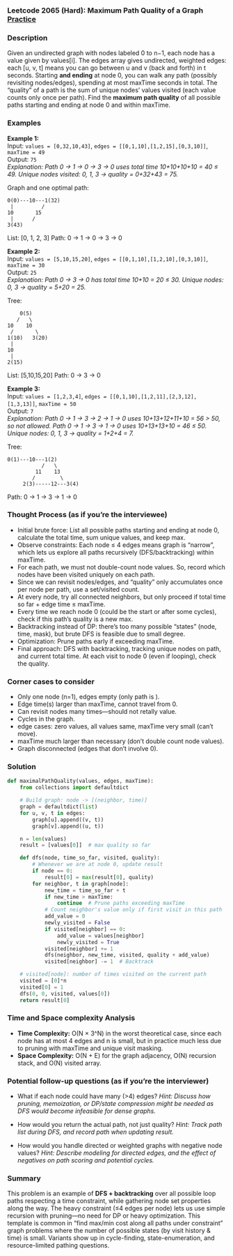 ### Leetcode 2065 (Hard): Maximum Path Quality of a Graph [Practice](https://leetcode.com/problems/maximum-path-quality-of-a-graph)

### Description  
Given an undirected graph with nodes labeled 0 to n−1, each node has a value given by values[i]. The edges array gives undirected, weighted edges: each [u, v, t] means you can go between u and v (back and forth) in t seconds. Starting **and ending** at node 0, you can walk any path (possibly revisiting nodes/edges), spending at most maxTime seconds in total. The “quality” of a path is the sum of unique nodes’ values visited (each value counts only once per path). Find the **maximum path quality** of all possible paths starting and ending at node 0 and within maxTime.

### Examples  

**Example 1:**  
Input: `values = [0,32,10,43]`, `edges = [[0,1,10],[1,2,15],[0,3,10]]`, `maxTime = 49`  
Output: `75`  
*Explanation: Path 0 → 1 → 0 → 3 → 0 uses total time 10+10+10+10 = 40 ≤ 49. Unique nodes visited: 0, 1, 3 → quality = 0+32+43 = 75.*

Graph and one optimal path:
```
0(0)---10---1(32)
 |         /
10       15
 |      /
3(43)
```
List: [0, 1, 2, 3]
Path: 0 → 1 → 0 → 3 → 0

**Example 2:**  
Input: `values = [5,10,15,20]`, `edges = [[0,1,10],[1,2,10],[0,3,10]]`, `maxTime = 30`  
Output: `25`  
*Explanation: Path 0 → 3 → 0 has total time 10+10 = 20 ≤ 30. Unique nodes: 0, 3 → quality = 5+20 = 25.*

Tree:
```
    0(5)
   /   \
10    10
 /       \
1(10)   3(20)
 |
10
 |
2(15)
```
List: [5,10,15,20]
Path: 0 → 3 → 0

**Example 3:**  
Input: `values = [1,2,3,4]`, `edges = [[0,1,10],[1,2,11],[2,3,12],[1,3,13]]`, `maxTime = 50`  
Output: `7`  
*Explanation: Path 0 → 1 → 3 → 2 → 1 → 0 uses 10+13+12+11+10 = 56 > 50, so not allowed. Path 0 → 1 → 3 → 1 → 0 uses 10+13+13+10 = 46 ≤ 50. Unique nodes: 0, 1, 3 → quality = 1+2+4 = 7.*

Tree:
```
0(1)---10---1(2)
           /   \
         11    13
        /        \
     2(3)-----12---3(4)
```
Path: 0 → 1 → 3 → 1 → 0

### Thought Process (as if you’re the interviewee)  
- Initial brute force: List all possible paths starting and ending at node 0, calculate the total time, sum unique values, and keep max.  
- Observe constraints: Each node ≤ 4 edges means graph is “narrow”, which lets us explore all paths recursively (DFS/backtracking) within maxTime.  
- For each path, we must not double-count node values. So, record which nodes have been visited uniquely on each path.  
- Since we can revisit nodes/edges, and “quality” only accumulates once per node per path, use a set/visited count.  
- At every node, try all connected neighbors, but only proceed if total time so far + edge time ≤ maxTime.  
- Every time we reach node 0 (could be the start or after some cycles), check if this path’s quality is a new max.  
- Backtracking instead of DP: there’s too many possible “states” (node, time, mask), but brute DFS is feasible due to small degree.
- Optimization: Prune paths early if exceeding maxTime.  
- Final approach: DFS with backtracking, tracking unique nodes on path, and current total time. At each visit to node 0 (even if looping), check the quality.

### Corner cases to consider  
- Only one node (n=1), edges empty (only path is ).
- Edge time(s) larger than maxTime, cannot travel from 0.
- Can revisit nodes many times—should not retally value.
- Cycles in the graph.
- edge cases: zero values, all values same, maxTime very small (can’t move).
- maxTime much larger than necessary (don’t double count node values).
- Graph disconnected (edges that don’t involve 0).

### Solution

```python
def maximalPathQuality(values, edges, maxTime):
    from collections import defaultdict

    # Build graph: node -> [(neighbor, time)]
    graph = defaultdict(list)
    for u, v, t in edges:
        graph[u].append((v, t))
        graph[v].append((u, t))

    n = len(values)
    result = [values[0]]  # max quality so far

    def dfs(node, time_so_far, visited, quality):
        # Whenever we are at node 0, update result
        if node == 0:
            result[0] = max(result[0], quality)
        for neighbor, t in graph[node]:
            new_time = time_so_far + t
            if new_time > maxTime:
                continue  # Prune paths exceeding maxTime
            # Count neighbor's value only if first visit in this path
            add_value = 0
            newly_visited = False
            if visited[neighbor] == 0:
                add_value = values[neighbor]
                newly_visited = True
            visited[neighbor] += 1
            dfs(neighbor, new_time, visited, quality + add_value)
            visited[neighbor] -= 1  # Backtrack

    # visited[node]: number of times visited on the current path
    visited = [0]*n
    visited[0] = 1
    dfs(0, 0, visited, values[0])
    return result[0]
```

### Time and Space complexity Analysis  

- **Time Complexity:** O(N × 3^N) in the worst theoretical case, since each node has at most 4 edges and n is small, but in practice much less due to pruning with maxTime and unique visit masking.
- **Space Complexity:** O(N + E) for the graph adjacency, O(N) recursion stack, and O(N) visited array.

### Potential follow-up questions (as if you’re the interviewer)  

- What if each node could have many (>4) edges?
  *Hint: Discuss how pruning, memoization, or DP/state compression might be needed as DFS would become infeasible for dense graphs.*

- How would you return the actual path, not just quality?
  *Hint: Track path list during DFS, and record path when updating result.*

- How would you handle directed or weighted graphs with negative node values?
  *Hint: Describe modeling for directed edges, and the effect of negatives on path scoring and potential cycles.*

### Summary
This problem is an example of **DFS + backtracking** over all possible loop paths respecting a time constraint, while gathering node set properties along the way. The heavy constraint (≤4 edges per node) lets us use simple recursion with pruning—no need for DP or heavy optimization. This template is common in “find max/min cost along all paths under constraint” graph problems where the number of possible states (by visit history & time) is small. Variants show up in cycle-finding, state-enumeration, and resource-limited pathing questions.